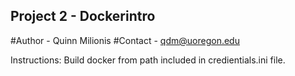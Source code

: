 
## Project 2 - Dockerintro

#Author - Quinn Milionis
#Contact - qdm@uoregon.edu

Instructions: 
Build docker from path included in credientials.ini file.
